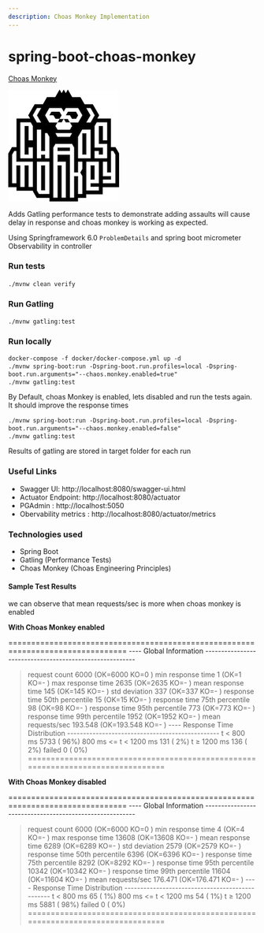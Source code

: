 ```yaml
---
description: Choas Monkey Implementation
---
```


# spring-boot-choas-monkey

[Choas Monkey](https://netflix.github.io/chaosmonkey/)

&#x20;![](.gitbook/assets/logo.png)

Adds Gatling performance tests to demonstrate adding assaults will cause delay in response and choas monkey is working as expected.

Using Springframework 6.0 `ProblemDetails` and spring boot micrometer Observability in controller

### Run tests

`./mvnw clean verify`

### Run Gatling

`./mvnw gatling:test`

### Run locally

```shell
docker-compose -f docker/docker-compose.yml up -d
./mvnw spring-boot:run -Dspring-boot.run.profiles=local -Dspring-boot.run.arguments="--chaos.monkey.enabled=true"
./mvnw gatling:test
```

By Default, choas Monkey is enabled, lets disabled and run the tests again. It should improve the response times

```shell
./mvnw spring-boot:run -Dspring-boot.run.profiles=local -Dspring-boot.run.arguments="--chaos.monkey.enabled=false"
./mvnw gatling:test
```

Results of gatling are stored in target folder for each run

### Useful Links

* Swagger UI: http://localhost:8080/swagger-ui.html
* Actuator Endpoint: http://localhost:8080/actuator
* PGAdmin : http://localhost:5050
* Obervability metrics : http://localhost:8080/actuator/metrics

### Technologies used

* Spring Boot
* Gatling (Performance Tests)
* Choas Monkey (Choas Engineering Principles)

#### Sample Test Results

we can observe that mean requests/sec is more when choas monkey is enabled

**With Choas Monkey enabled**

\================================================================================ ---- Global Information --------------------------------------------------------

> request count 6000 (OK=6000 KO=0 ) min response time 1 (OK=1 KO=- ) max response time 2635 (OK=2635 KO=- ) mean response time 145 (OK=145 KO=- ) std deviation 337 (OK=337 KO=- ) response time 50th percentile 15 (OK=15 KO=- ) response time 75th percentile 98 (OK=98 KO=- ) response time 95th percentile 773 (OK=773 KO=- ) response time 99th percentile 1952 (OK=1952 KO=- ) mean requests/sec 193.548 (OK=193.548 KO=- ) ---- Response Time Distribution ------------------------------------------------ t < 800 ms 5733 ( 96%) 800 ms <= t < 1200 ms 131 ( 2%) t ≥ 1200 ms 136 ( 2%) failed 0 ( 0%) ================================================================================

**With Choas Monkey disabled**

\================================================================================ ---- Global Information --------------------------------------------------------

> request count 6000 (OK=6000 KO=0 ) min response time 4 (OK=4 KO=- ) max response time 13608 (OK=13608 KO=- ) mean response time 6289 (OK=6289 KO=- ) std deviation 2579 (OK=2579 KO=- ) response time 50th percentile 6396 (OK=6396 KO=- ) response time 75th percentile 8292 (OK=8292 KO=- ) response time 95th percentile 10342 (OK=10342 KO=- ) response time 99th percentile 11604 (OK=11604 KO=- ) mean requests/sec 176.471 (OK=176.471 KO=- ) ---- Response Time Distribution ------------------------------------------------ t < 800 ms 65 ( 1%) 800 ms <= t < 1200 ms 54 ( 1%) t ≥ 1200 ms 5881 ( 98%) failed 0 ( 0%) ================================================================================
